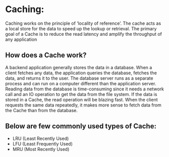 # Caching:

Caching works on the principle of ‘locality of reference’. The cache acts as a local store for the data to speed up the lookup or retrieval. The primary goal of a Cache is to reduce the read latency and amplify the throughput of any application

## How does a Cache work?

A backend application generally stores the data in a database. When a client 
fetches any data, the application queries the database, fetches the data, and 
returns it to the user. The database server runs as a separate process and can 
run on a computer different than the application server.
Reading data from the database is time-consuming since it needs a network call 
and an IO operation to get the data from the file system. If the data is stored 
in a Cache, the read operation will be blazing fast. When the client requests the 
same data repeatedly, it makes more sense to fetch data from the Cache than from 
the database.

## Below are few commonly used types of Cache:

* LRU (Least Recently Used)
* LFU (Least Frequently Used)
* MRU (Most Recently Used)